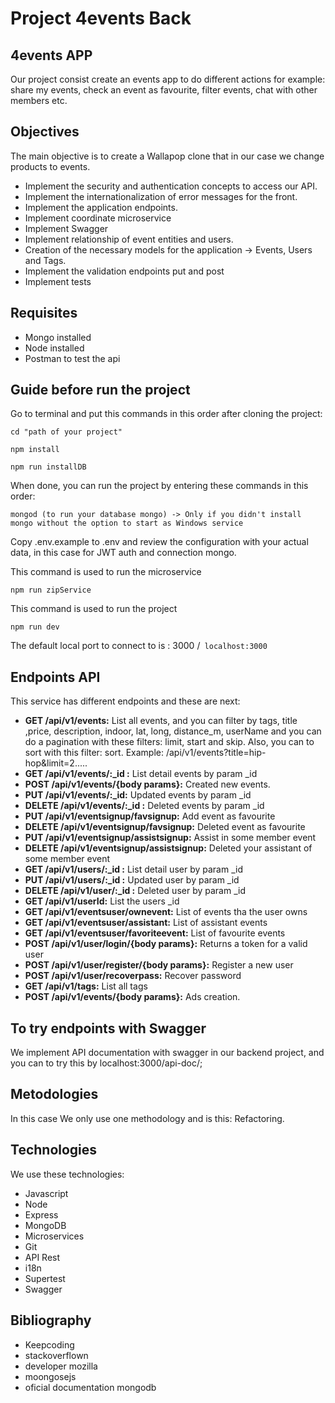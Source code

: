 # Project 4events Back

## 4events APP

Our project consist create an events app to do different actions for example: share my events, check an event as favourite, filter events, chat with other members etc.


## Objectives

The main objective is to create a Wallapop clone that in our case we change products to events.

- Implement the security and authentication concepts to access our API.
- Implement the internationalization of error messages for the front.
- Implement the application endpoints.
- Implement coordinate microservice
- Implement Swagger
- Implement relationship of event entities and users.
- Creation of the necessary models for the application -> Events, Users and Tags.
- Implement the validation endpoints put and post
- Implement tests

## Requisites
- Mongo installed
- Node installed
- Postman to test the api

## Guide before run the project

Go to terminal and put this commands in this order after cloning the project:

```
cd "path of your project"
```

```
npm install
```

```
npm run installDB
```

When done, you can run the project by entering these commands in this order:

```
mongod (to run your database mongo) -> Only if you didn't install mongo without the option to start as Windows service

```

Copy .env.example to .env and review the configuration with your actual data, in this case for JWT auth and connection mongo.


This command is used to run the microservice

```
npm run zipService
```

This command is used to run the project
```
npm run dev
```

The default local port to connect to is : 3000 /` localhost:3000`


## Endpoints API

This service has different endpoints and these are next:

- **GET /api/v1/events:** List all events, and you can filter by tags, title ,price, description, indoor, lat, long, distance_m, userName and you can do a pagination with these filters: limit, start and skip. Also, you can to sort with this filter: sort. Example: /api/v1/events?title=hip-hop&limit=2.....
- **GET /api/v1/events/:_id :** List detail events by param _id
- **POST /api/v1/events/{body params}:** Created new events.
- **PUT /api/v1/events/:_id:** Updated events by param _id
- **DELETE /api/v1/events/:_id :** Deleted events by param _id
- **PUT /api/v1/eventsignup/favsignup:** Add event as favourite
- **DELETE /api/v1/eventsignup/favsignup:** Deleted event as favourite
- **PUT /api/v1/eventsignup/assistsignup:** Assist in some member event
- **DELETE /api/v1/eventsignup/assistsignup:** Deleted your assistant of some member event
- **GET /api/v1/users/:_id :** List detail user by param _id
- **PUT /api/v1/users/:_id :** Updated user by param _id
- **DELETE /api/v1/user/:_id :** Deleted user by param _id
- **GET /api/v1/userId:** List the users _id
- **GET /api/v1/eventsuser/ownevent:** List of events tha the user owns
- **GET /api/v1/eventsuser/assistant:** List of assistant events
- **GET /api/v1/eventsuser/favoriteevent:** List of favourite events
- **POST /api/v1/user/login/{body params}:** Returns a token for a valid user
- **POST /api/v1/user/register/{body params}:** Register a new user
- **POST /api/v1/user/recoverpass:** Recover password
- **GET /api/v1/tags:** List all tags
- **POST /api/v1/events/{body params}:** Ads creation.

## To try endpoints with Swagger

We implement API documentation with swagger in our backend project, and you can to try this by localhost:3000/api-doc/;

## Metodologies
In this case We only use one methodology and is this: Refactoring.

## Technologies
We use these technologies:
- Javascript
- Node
- Express
- MongoDB
- Microservices
- Git
- API Rest
- i18n
- Supertest
- Swagger

## Bibliography
 - Keepcoding
 - stackoverflown
 - developer mozilla
 - moongosejs
 - oficial documentation mongodb